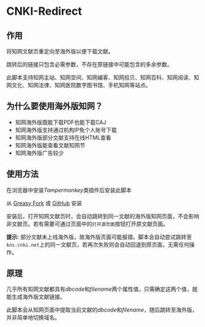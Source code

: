 # CNKI-Redirect

## 作用

将知网文献页重定向至海外版以便下载文献。

跳转后的链接只包含必需参数，不存在原链接中可能包含的多余参数。

此脚本支持知网主站、知网空间、知网编客、知网拾贝、知网百科、知网阅读、知网文化、知网法律、知网医院数字图书馆、手机知网等站点。

## 为什么要使用海外版知网？

- 知网海外版既能下载PDF也能下载CAJ
- 知网海外版支持通过机构IP免个人账号下载
- 知网海外版部分文献支持在线HTML查看
- 知网海外版能查看文献知网节
- 知网海外版广告较少

## 使用方法

在浏览器中安装*Tampermonkey*类插件后安装此脚本

从 [Greasy Fork](https://greasyfork.org/scripts/453031) 或 [GitHub](https://raw.githubusercontent.com/MkQtS/CNKI-Redirect/main/CNKI-Redirect.user.js) 安装

安装后，打开知网文献页时，会自动跳转到同一文献的海外版知网页面，不会影响非文献页。若有需要可通过页面中的`打开源页面`按钮打开原文献页面。

**提示:** 部分文献未上线海外版，故海外版页面可能报错。脚本会自动尝试跳转至`kns.cnki.net`上的同一文献页，若再次失败则会自动回退到原页面，无需任何操作。

## 原理

几乎所有知网文献都具有*dbcode*和*filename*两个属性值，只需确定这两个值，就能生成海外版文献链接。

此脚本会从知网页面中提取当前文献的*dbcode*和*filename*，随后跳转至海外版，并非简单地切换域名。

